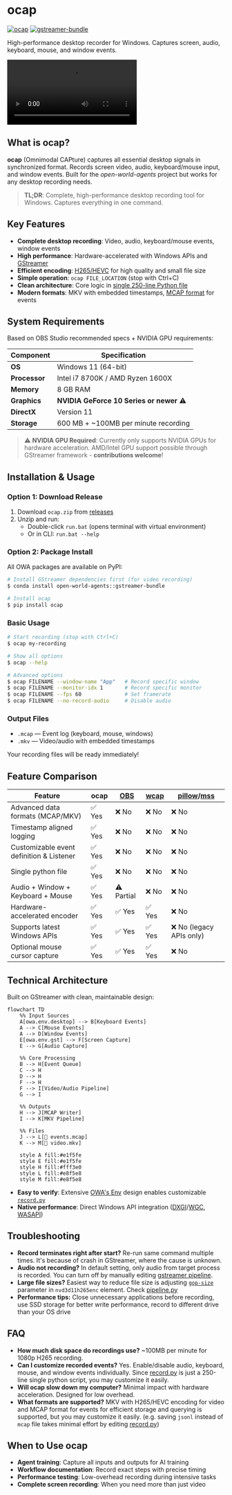 # ocap

[![ocap](https://img.shields.io/pypi/v/ocap?label=ocap)](https://pypi.org/project/ocap/) [![gstreamer-bundle](https://img.shields.io/conda/vn/open-world-agents/gstreamer-bundle?label=gstreamer-bundle)](https://anaconda.org/open-world-agents/gstreamer-bundle)

High-performance desktop recorder for Windows. Captures screen, audio, keyboard, mouse, and window events.

<!-- ![ocap recording demo](../images/ocap-demo.gif) -->

<video controls>
    <source src="../ocap.mkv" type="video/mp4">
</video>

## What is ocap?

**ocap** (Omnimodal CAPture) captures all essential desktop signals in synchronized format. Records screen video, audio, keyboard/mouse input, and window events. Built for the _open-world-agents_ project but works for any desktop recording needs.

> **TL;DR**: Complete, high-performance desktop recording tool for Windows. Captures everything in one command.

## Key Features

- **Complete desktop recording**: Video, audio, keyboard/mouse events, window events
- **High performance**: Hardware-accelerated with Windows APIs and [GStreamer](https://gstreamer.freedesktop.org/)
- **Efficient encoding**: [H265/HEVC](https://en.wikipedia.org/wiki/High_Efficiency_Video_Coding) for high quality and small file size
- **Simple operation**: `ocap FILE_LOCATION` (stop with Ctrl+C)
- **Clean architecture**: Core logic in [single 250-line Python file](https://github.com/open-world-agents/open-world-agents/blob/main/projects/ocap/owa/ocap/record.py)
- **Modern formats**: MKV with embedded timestamps, [MCAP format](https://mcap.dev/) for events

## System Requirements

Based on OBS Studio recommended specs + NVIDIA GPU requirements:

| Component | Specification |
|-----------|---------------|
| **OS** | Windows 11 (64-bit) |
| **Processor** | Intel i7 8700K / AMD Ryzen 1600X |
| **Memory** | 8 GB RAM |
| **Graphics** | **NVIDIA GeForce 10 Series or newer** ⚠️ |
| **DirectX** | Version 11 |
| **Storage** | 600 MB + ~100MB per minute recording |

> ⚠️ **NVIDIA GPU Required**: Currently only supports NVIDIA GPUs for hardware acceleration. AMD/Intel GPU support possible through GStreamer framework - **contributions welcome**!

## Installation & Usage

### Option 1: Download Release
1. Download `ocap.zip` from [releases](https://github.com/open-world-agents/open-world-agents/releases)
2. Unzip and run:
    - Double-click `run.bat` (opens terminal with virtual environment)
    - Or in CLI: `run.bat --help`

### Option 2: Package Install

All OWA packages are available on PyPI:

```sh
# Install GStreamer dependencies first (for video recording)
$ conda install open-world-agents::gstreamer-bundle

# Install ocap
$ pip install ocap
```

### Basic Usage

```sh
# Start recording (stop with Ctrl+C)
$ ocap my-recording

# Show all options
$ ocap --help

# Advanced options
$ ocap FILENAME --window-name "App"   # Record specific window
$ ocap FILENAME --monitor-idx 1       # Record specific monitor
$ ocap FILENAME --fps 60              # Set framerate
$ ocap FILENAME --no-record-audio     # Disable audio
```

### Output Files
- `.mcap` — Event log (keyboard, mouse, windows)
- `.mkv`  — Video/audio with embedded timestamps

Your recording files will be ready immediately!

## Feature Comparison

| **Feature**                              | **ocap**                 | [OBS](https://obsproject.com/) | [wcap](https://github.com/mmozeiko/wcap) | [pillow](https://github.com/python-pillow/Pillow)/[mss](https://github.com/BoboTiG/python-mss) |
|------------------------------------------|--------------------------|--------------------------------|------------------------------------------|----------------------------------|
| Advanced data formats (MCAP/MKV)     | ✅ Yes                   | ❌ No                          | ❌ No                                    | ❌ No                            |
| Timestamp aligned logging                | ✅ Yes                   | ❌ No                          | ❌ No                                    | ❌ No                            |
| Customizable event definition & Listener | ✅ Yes                   | ❌ No                          | ❌ No                                    | ❌ No                            |
| Single python file                       | ✅ Yes                   | ❌ No                          | ❌ No                                    | ❌ No                            |
| Audio + Window + Keyboard + Mouse        | ✅ Yes                   | ⚠️ Partial                    | ❌ No                                    | ❌ No                            |
| Hardware-accelerated encoder             | ✅ Yes                   | ✅ Yes                         | ✅ Yes                                   | ❌ No                            |
| Supports latest Windows APIs             | ✅ Yes                   | ✅ Yes                         | ✅ Yes                                   | ❌ No (legacy APIs only)         |
| Optional mouse cursor capture            | ✅ Yes                   | ✅ Yes                         | ✅ Yes                                   | ❌ No                            |

## Technical Architecture

Built on GStreamer with clean, maintainable design:

```mermaid
flowchart TD
    %% Input Sources
    A[owa.env.desktop] --> B[Keyboard Events]
    A --> C[Mouse Events] 
    A --> D[Window Events]
    E[owa.env.gst] --> F[Screen Capture]
    E --> G[Audio Capture]
    
    %% Core Processing
    B --> H[Event Queue]
    C --> H
    D --> H
    F --> H
    F --> I[Video/Audio Pipeline]
    G --> I
    
    %% Outputs
    H --> J[MCAP Writer]
    I --> K[MKV Pipeline]
    
    %% Files
    J --> L[📄 events.mcap]
    K --> M[🎥 video.mkv]
    
    style A fill:#e1f5fe
    style E fill:#e1f5fe
    style H fill:#fff3e0
    style L fill:#e8f5e8
    style M fill:#e8f5e8
```

- **Easy to verify**: Extensive [OWA's Env](../env/index.md) design enables customizable [`record.py`](https://github.com/open-world-agents/open-world-agents/blob/main/projects/ocap/owa/ocap/record.py)
- **Native performance**: Direct Windows API integration ([DXGI](https://learn.microsoft.com/en-us/windows/win32/direct3ddxgi/d3d10-graphics-programming-guide-dxgi)/[WGC](https://learn.microsoft.com/en-us/uwp/api/windows.graphics.capture?view=winrt-26100), [WASAPI](https://learn.microsoft.com/en-us/windows/win32/coreaudio/wasapi))

## Troubleshooting

- **Record terminates right after start?** Re-run same command multiple times. It's because of crash in GStreamer, where the cause is unknown.
- **Audio not recording?** In default setting, only audio from target process is recorded. You can turn off by manually editing [gstreamer pipeline](https://github.com/open-world-agents/open-world-agents/blob/fbbfdd8d3b5f9695cf295e860467776575fb1046/projects/owa-env-gst/owa/env/gst/pipeline_builder/factory.py#L71).
- **Large file sizes?** Easiest way to reduce file size is adjusting [`gop-size`](https://gstreamer.freedesktop.org/documentation/nvcodec/nvd3d11h265enc.html?gi-language=c#nvd3d11h265enc:gop-size) parameter in `nvd3d11h265enc` element. Check [pipeline.py](https://github.com/open-world-agents/open-world-agents/blob/3b339897ed8eb15ac04b527c0ef1fb5baf52a2e2/projects/owa-env-gst/owa/env/gst/pipeline_builder/pipeline.py)
- **Performance tips:** Close unnecessary applications before recording, use SSD storage for better write performance, record to different drive than your OS drive

## FAQ

- **How much disk space do recordings use?** ~100MB per minute for 1080p H265 recording.
- **Can I customize recorded events?** Yes. Enable/disable audio, keyboard, mouse, and window events individually. Since [record.py](https://github.com/open-world-agents/open-world-agents/blob/main/projects/ocap/owa/ocap/record.py) is just a 250-line single python script, you may customize it easily.
- **Will ocap slow down my computer?** Minimal impact with hardware acceleration. Designed for low overhead.
- **What formats are supported?** MKV with H265/HEVC encoding for video and MCAP format for events for efficient storage and querying is supported, but you may customize it easily. (e.g. saving `jsonl` instead of `mcap` file takes minimal effort by editing [record.py](https://github.com/open-world-agents/open-world-agents/blob/main/projects/ocap/owa/ocap/record.py))

## When to Use ocap

- **Agent training**: Capture all inputs and outputs for AI training
- **Workflow documentation**: Record exact steps with precise timing
- **Performance testing**: Low-overhead recording during intensive tasks
- **Complete screen recording**: When you need more than just video